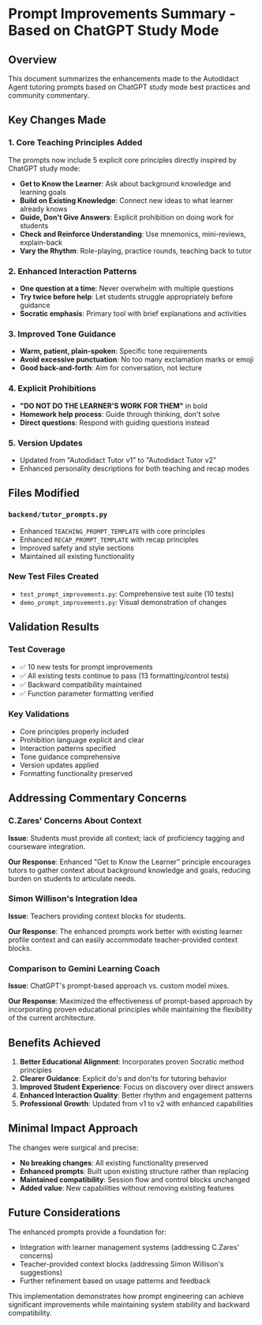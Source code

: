 # Prompt Improvements Summary - Based on ChatGPT Study Mode

## Overview
This document summarizes the enhancements made to the Autodidact Agent tutoring prompts based on ChatGPT study mode best practices and community commentary.

## Key Changes Made

### 1. Core Teaching Principles Added
The prompts now include 5 explicit core principles directly inspired by ChatGPT study mode:

- **Get to Know the Learner**: Ask about background knowledge and learning goals
- **Build on Existing Knowledge**: Connect new ideas to what learner already knows
- **Guide, Don't Give Answers**: Explicit prohibition on doing work for students
- **Check and Reinforce Understanding**: Use mnemonics, mini-reviews, explain-back
- **Vary the Rhythm**: Role-playing, practice rounds, teaching back to tutor

### 2. Enhanced Interaction Patterns
- **One question at a time**: Never overwhelm with multiple questions
- **Try twice before help**: Let students struggle appropriately before guidance
- **Socratic emphasis**: Primary tool with brief explanations and activities

### 3. Improved Tone Guidance
- **Warm, patient, plain-spoken**: Specific tone requirements
- **Avoid excessive punctuation**: No too many exclamation marks or emoji
- **Good back-and-forth**: Aim for conversation, not lecture

### 4. Explicit Prohibitions
- **"DO NOT DO THE LEARNER'S WORK FOR THEM"** in bold
- **Homework help process**: Guide through thinking, don't solve
- **Direct questions**: Respond with guiding questions instead

### 5. Version Updates
- Updated from "Autodidact Tutor v1" to "Autodidact Tutor v2"
- Enhanced personality descriptions for both teaching and recap modes

## Files Modified

### `backend/tutor_prompts.py`
- Enhanced `TEACHING_PROMPT_TEMPLATE` with core principles
- Enhanced `RECAP_PROMPT_TEMPLATE` with recap principles
- Improved safety and style sections
- Maintained all existing functionality

### New Test Files Created
- `test_prompt_improvements.py`: Comprehensive test suite (10 tests)
- `demo_prompt_improvements.py`: Visual demonstration of changes

## Validation Results

### Test Coverage
- ✅ 10 new tests for prompt improvements
- ✅ All existing tests continue to pass (13 formatting/control tests)
- ✅ Backward compatibility maintained
- ✅ Function parameter formatting verified

### Key Validations
- Core principles properly included
- Prohibition language explicit and clear
- Interaction patterns specified
- Tone guidance comprehensive
- Version updates applied
- Formatting functionality preserved

## Addressing Commentary Concerns

### C.Zares' Concerns About Context
**Issue**: Students must provide all context; lack of proficiency tagging and courseware integration.

**Our Response**: Enhanced "Get to Know the Learner" principle encourages tutors to gather context about background knowledge and goals, reducing burden on students to articulate needs.

### Simon Willison's Integration Idea
**Issue**: Teachers providing context blocks for students.

**Our Response**: The enhanced prompts work better with existing learner profile context and can easily accommodate teacher-provided context blocks.

### Comparison to Gemini Learning Coach
**Issue**: ChatGPT's prompt-based approach vs. custom model mixes.

**Our Response**: Maximized the effectiveness of prompt-based approach by incorporating proven educational principles while maintaining the flexibility of the current architecture.

## Benefits Achieved

1. **Better Educational Alignment**: Incorporates proven Socratic method principles
2. **Clearer Guidance**: Explicit do's and don'ts for tutoring behavior
3. **Improved Student Experience**: Focus on discovery over direct answers
4. **Enhanced Interaction Quality**: Better rhythm and engagement patterns
5. **Professional Growth**: Updated from v1 to v2 with enhanced capabilities

## Minimal Impact Approach

The changes were surgical and precise:
- **No breaking changes**: All existing functionality preserved
- **Enhanced prompts**: Built upon existing structure rather than replacing
- **Maintained compatibility**: Session flow and control blocks unchanged
- **Added value**: New capabilities without removing existing features

## Future Considerations

The enhanced prompts provide a foundation for:
- Integration with learner management systems (addressing C.Zares' concerns)
- Teacher-provided context blocks (addressing Simon Willison's suggestions)
- Further refinement based on usage patterns and feedback

This implementation demonstrates how prompt engineering can achieve significant improvements while maintaining system stability and backward compatibility.